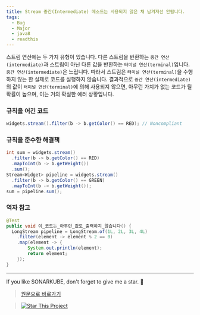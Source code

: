 ```yaml
---
title: Stream 중간(Intermediate) 메소드는 사용되지 않은 채 남겨져선 안됩니다.
tags:
  - Bug
  - Major
  - java8
  - readthis
---
```


스트림 연산에는 두 가지 유형이 있습니다.
다른 스트림을 반환하는 `중간 연산(intermediate)`과 스트림이 아닌 다른 값을 반환하는 `터미널 연산(terminal)`입니다.
`중간 연산(intermediate)`은 느립니다.
따라서 스트림은 `터미널 연산(terminal)`을 수행하지 않는 한 실제로 코드를 실행하지 않습니다.
결과적으로 `중간 연산(intermediate)`의 값이 `터미널 연산(terminal)`에 의해 사용되지 않으면, 아무런 가치가 없는 코드가 될 확률이 높으며, 이는 거의 확실한 에러 상황입니다.

### 규칙을 어긴 코드

```java
widgets.stream().filter(b -> b.getColor() == RED); // Noncompliant
```

### 규칙을 준수한 해결책

```java
int sum = widgets.stream()
  .filter(b -> b.getColor() == RED)
  .mapToInt(b -> b.getWeight())
  .sum();
Stream<Widget> pipeline = widgets.stream()
  .filter(b -> b.getColor() == GREEN)
  .mapToInt(b -> b.getWeight());
sum = pipeline.sum();
```

### 역자 참고

```java
@Test
public void 이_코드는_아무런_값도_출력하지_않습니다() {
  LongStream pipeline = LongStream.of(1L, 2L, 3L, 4L)
    .filter(element -> element % 2 == 0)
    .map(element -> {
        System.out.println(element);
        return element;
    });
}
```

---

If you like SONARKUBE, don't forget to give me a star. :star2:

> [원문으로 바로가기](https://rules.sonarsource.com/java/tag/java8/RSPEC-3958)

> [![Star This Project](https://img.shields.io/github/stars/kantabile/sonarkube.svg?label=Stars&style=social)](https://github.com/kantabile/sonarkube)
